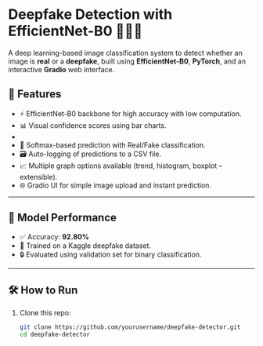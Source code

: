 # Deepfake Detection with EfficientNet-B0 🧠🕵️‍♂️

A deep learning-based image classification system to detect whether an image is **real** or a **deepfake**, built using **EfficientNet-B0**, **PyTorch**, and an interactive **Gradio** web interface.


## 🚀 Features

- ⚡ EfficientNet-B0 backbone for high accuracy with low computation.
- 📊 Visual confidence scores using bar charts.
- 
- 🧠 Softmax-based prediction with Real/Fake classification.
- 🗃️ Auto-logging of predictions to a CSV file.
- 📈 Multiple graph options available (trend, histogram, boxplot – extensible).
- 🌐 Gradio UI for simple image upload and instant prediction.

---

## 🧪 Model Performance

- ✅ Accuracy: **92.80%**
- 🧾 Trained on a Kaggle deepfake dataset.
- 🔒 Evaluated using validation set for binary classification.

---

## 🛠️ How to Run

1. Clone this repo:
   ```bash
   git clone https://github.com/yourusername/deepfake-detector.git
   cd deepfake-detector
